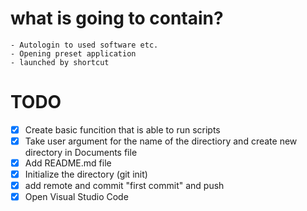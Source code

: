 # what is going to contain?
    - Autologin to used software etc.
    - Opening preset application 
    - launched by shortcut

# TODO
   - [x] Create basic funcition that is able to run scripts
   - [x] Take user argument for the name of the directiory and create new directory in Documents file
   - [x] Add README.md file 
   - [x] Initialize the directory (git init)
   - [x] add remote and commit "first commit" and push
   - [x] Open Visual Studio Code 
